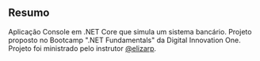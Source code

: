 ## Resumo

Aplicação Console em .NET Core que simula um sistema bancário. Projeto proposto no Bootcamp ".NET Fundamentals" da Digital Innovation One. Projeto foi ministrado pelo instrutor [@elizarp](https://github.com/elizarp).

